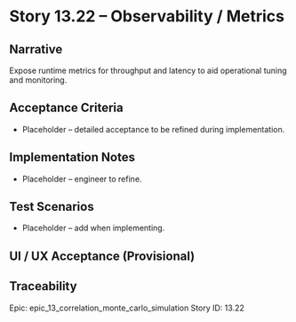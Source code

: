 # Story 13.22 – Observability / Metrics

## Narrative
Expose runtime metrics for throughput and latency to aid operational tuning and monitoring.

## Acceptance Criteria
- Placeholder – detailed acceptance to be refined during implementation.

## Implementation Notes
- Placeholder – engineer to refine.

## Test Scenarios
- Placeholder – add when implementing.

## UI / UX Acceptance (Provisional)

## Traceability
Epic: epic_13_correlation_monte_carlo_simulation
Story ID: 13.22
